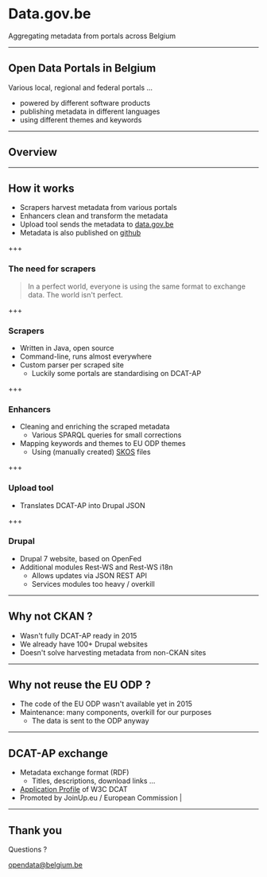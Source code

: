# Data.gov.be

Aggregating metadata from portals across Belgium

---

## Open Data Portals in Belgium

Various local, regional and federal portals ...
- powered by different software products 
- publishing metadata in different languages
- using different themes and keywords

---

## Overview


---

## How it works

- Scrapers harvest metadata from various portals 
- Enhancers clean and transform the metadata
- Upload tool sends the metadata to [data.gov.be](http://data.gov.be)
- Metadata is also published on [github](https://github.com/fedict/dcat)

+++

### The need for scrapers

> In a perfect world, everyone is using the same format to exchange data.
> The world isn't perfect.

+++

### Scrapers

- Written in Java, open source
- Command-line, runs almost everywhere
- Custom parser per scraped site
  - Luckily some portals are standardising on DCAT-AP

+++

### Enhancers

- Cleaning and enriching the scraped metadata
   - Various SPARQL queries for small corrections
- Mapping keywords and themes to EU ODP themes
   - Using (manually created) [SKOS](https://www.w3.org/2004/02/skos/) files

+++

### Upload tool

- Translates DCAT-AP into Drupal JSON

+++

### Drupal

- Drupal 7 website, based on OpenFed
- Additional modules Rest-WS and Rest-WS i18n
  - Allows updates via JSON REST API
  - Services modules too heavy / overkill

---

## Why not CKAN ?

- Wasn't fully DCAT-AP ready in 2015
- We already have 100+ Drupal websites
- Doesn't solve harvesting metadata from non-CKAN sites

---

## Why not reuse the EU ODP ?

- The code of the EU ODP wasn't available yet in 2015
- Maintenance: many components, overkill for our purposes
  - The data is sent to the ODP anyway

---

## DCAT-AP exchange

- Metadata exchange format (RDF)
  - Titles, descriptions, download links ...
- [Application Profile](https://joinup.ec.europa.eu/page/dcat-ap) of W3C DCAT
- Promoted by JoinUp.eu / European Commission |

---

## Thank you

Questions ? 

[opendata@belgium.be](mailto:opendata@belgium.be)